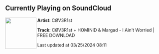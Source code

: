 ## Currently Playing on SoundCloud

[<img align="left" width="100" src="https://i1.sndcdn.com/artworks-ekRoFCnmnpXzRuty-i6yznA-t500x500.jpg">](https://soundcloud.com/cov3r1st/iaw)

**Artist**: CØV3R1st 

**Track**: CØV3R1st + HOMINID & Margad - I Ain't Worried | FREE DOWNLOAD

Last updated at 03/25/2024 08:11
